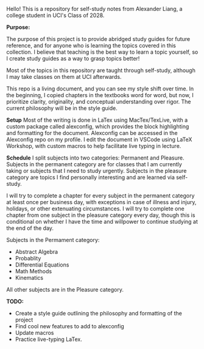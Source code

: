 Hello! This is a repository for self-study notes from Alexander Liang, a college student in UCI's Class of 2028.

**Purpose:**

The purpose of this project is to provide abridged study guides for future reference, and for anyone who is learning the topics covered in this collection.
I believe that teaching is the best way to learn a topic yourself, so I create study guides as a way to grasp topics better!

Most of the topics in this repository are taught through self-study, although I may take classes on them at UCI afterwards.

This repo is a living document, and you can see my style shift over time. 
In the beginning, I copied chapters in the textbooks word for word, but now, I prioritize clarity, originality, and conceptual understanding over rigor.
The current philosophy will be in the style guide.

**Setup**
Most of the writing is done in LaTex using MacTex/TexLive, with a custom package called alexconfig, which provides the block highlighting and formatting for the document.
Alexconfig can be accessed in the Alexconfig repo on my profile.
I edit the document in VSCode using LaTeX Workshop, with custom macros to help facilitate live typing in lecture.

**Schedule**
I split subjects into two categories: Permanent and Pleasure.
Subjects in the permanent category are for classes that I am currently taking or subjects that I need to study urgently.
Subjects in the pleasure category are topics I find personally interesting and are learned via self-study. 

I will try to complete a chapter for every subject in the permanent category at least once per business day, with exceptions in case of illness and injury, holidays, or other extenuating circumstances.
I will try to complete one chapter from one subject in the pleasure category every day, though this is conditional on whether I have the time and willpower to continue studying at the end of the day.

Subjects in the Permament category:
- Abstract Algebra
- Probablity
- Differential Equations
- Math Methods
- Kinematics

All other subjects are in the Pleasure category.

**TODO:**
- Create a style guide outlining the philosophy and formatting of the project
- Find cool new features to add to alexconfig
- Update macros
- Practice live-typing LaTex.
